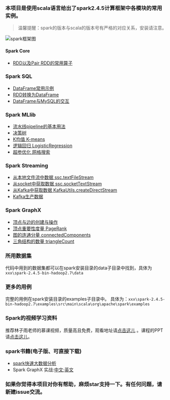 ### 本项目是使用scala语言给出了spark2.4.5计算框架中各模块的常用实例。
> 温馨提醒：spark的版本与scala的版本号有严格的对应关系，安装请注意。

![spark框架图](http://spark.apache.org/images/spark-stack.png)

#### Spark Core
- [RDD以及Pair RDD的常用算子](src/main/java/rdd/RDDCommonUsage.scala)
### Spark SQL
- [DataFrame常用示例](src/main/java/dataframe/basic/DataFrameBasic.scala)
- [RDD转换为DataFrame](src/main/java/dataframe/mysql2df/Mysql2DataFrame.scala)
- [DataFrame与MySQL的交互](src/main/java/dataframe/mysql2df/Mysql2DataFrame.scala)
### Spark MLlib
- [流水线pipeline的基本用法](src/main/java/ml/basic/MLCommonUsage.scala)
- [决策树](src/main/java/ml/decisiontree/DecisionTreeUsage.scala)
- [K均值 K-means](src/main/java/ml/kmeans/KMeansUsage.scala)
- [逻辑回归 LogisticRegression](src/main/java/ml/lr/LogisticRegressionUsage.scala)
- [超参优化 网格搜索](src/main/java/ml/tuning/LRTuning.scala)
### Spark Streaming 
- [从本地文件流中数据  ssc.textFileStream](src/main/java/streaming/FileStream.scala)
- [从socket中获取数据 ssc.socketTextStream](src/main/java/streaming/SocketSoruceUsage.scala)
- [从Kafka中获取数据 KafkaUtils.createDirectStream](src/main/java/streaming/KafkaWordConsumer.scala)
- [Kafka生产数据](src/main/java/streaming/KafkaWordProducer.scala)

### Spark GraphX
- [顶点与边的创建与操作](src/main/java/graphx/GraphxBasic.scala)
- [顶点重要性度量 PageRank](src/main/java/graphx/PageRankUsage.scala)
- [图的连通分量 connectedComponents](src/main/java/graphx/ConnectedComponentsUsage.scala)
- [三角结构的数量 triangleCount](src/main/java/graphx/TriangleCountUsage.scala)

### 所用数据集
代码中用到的数据集都可以在spark安装目录的data子目录中找到，具体为`xxx\spark-2.4.5-bin-hadoop2.7\data`
### 更多的用例
完整的用例在spark安装目录的examples子目录中。
具体为：`xxx\spark-2.4.5-bin-hadoop2.7\examples\src\main\scala\org\apache\spark\examples`

### Spark的视频学习资料
推荐林子雨老师的慕课视频，质量高且免费，观看地址请[点击这儿](https://www.icourse163.org/course/XMU-1205811805)
。课程的PPT请[点击这儿](https://dblab.xmu.edu.cn/post/11073/)。

### spark书籍(电子版、可直接下载)
- [spark快速大数据分析](http://js.xiazaicc.com/down1/sparkksdsjfx_downcc.zip)
- Spark GraphX 实战:[中文](https://blog.csdn.net/qq_29447481/article/details/90212611);[英文](https://github.com/zhuxiuwei/GraphXInAction/blob/master/Spark%20GraphX%20In%20Action.pdf)

### 如果你觉得本项目对你有帮助，麻烦star支持一下。有任何问题，请新建issue交流。